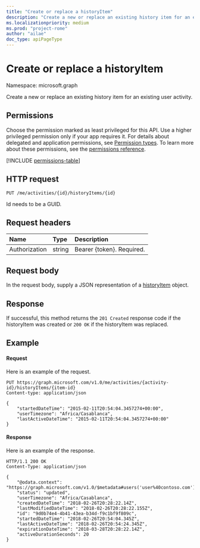 ```yaml
---
title: "Create or replace a historyItem"
description: "Create a new or replace an existing history item for an existing user activity."
ms.localizationpriority: medium
ms.prod: "project-rome"
author: "ailae"
doc_type: apiPageType
---
```


# Create or replace a historyItem

Namespace: microsoft.graph

Create a new or replace an existing history item for an existing user activity.

## Permissions

Choose the permission marked as least privileged for this API. Use a higher privileged permission only if your app requires it. For details about delegated and application permissions, see [Permission types](/graph/permissions-overview#permission-types). To learn more about these permissions, see the [permissions reference](/graph/permissions-reference).


<!-- { "blockType": "permissions", "name": "projectrome_put_historyitem" } -->
[!INCLUDE [permissions-table](../includes/permissions/projectrome-put-historyitem-permissions.md)]

## HTTP request

<!-- { "blockType": "ignored" } -->

```http
PUT /me/activities/{id}/historyItems/{id}
```

Id needs to be a GUID.

## Request headers

|Name | Type | Description|
|:----|:-----|:-----------|
|Authorization | string | Bearer {token}. Required.|

## Request body

In the request body, supply a JSON representation of a [historyItem](../resources/projectrome-historyitem.md) object.

## Response

If successful, this method returns the `201 Created` response code if the historyItem was created or `200 OK` if the historyItem was replaced.

## Example

#### Request

Here is an example of the request.

<!-- {
    "blockType": "ignored",
    "name": "upsert_historyItem"
} -->

```http
PUT https://graph.microsoft.com/v1.0/me/activities/{activity-id}/historyItems/{item-id}
Content-type: application/json

{
    "startedDateTime": "2015-02-11T20:54:04.3457274+00:00",
    "userTimezone": "Africa/Casablanca",
    "lastActiveDateTime": "2015-02-11T20:54:04.3457274+00:00"
}
```

#### Response

Here is an example of the response.

<!-- {
    "blockType": "ignored",
    "truncated": true,
    "@odata.type": "microsoft.graph.activityHistoryItem"
} -->

```http
HTTP/1.1 200 OK
Content-Type: application/json

{
    "@odata.context": "https://graph.microsoft.com/v1.0/$metadata#users('user%40contoso.com')/activities('13881113971988980728')/historyItems/$entity",
    "status": "updated",
    "userTimezone": "Africa/Casablanca",
    "createdDateTime": "2018-02-26T20:28:22.14Z",
    "lastModifiedDateTime": "2018-02-26T20:28:22.155Z",
    "id": "9d0b74e4-4b41-43ea-b34d-f9c1bf9f809c",
    "startedDateTime": "2018-02-26T20:54:04.345Z",
    "lastActiveDateTime": "2018-02-26T20:54:24.345Z",
    "expirationDateTime": "2018-03-28T20:28:22.14Z",
    "activeDurationSeconds": 20
}
```

<!-- uuid: 8fcb5dbc-d5aa-4681-8e31-b001d5168d79
2017-06-07 14:57:30 UTC -->
<!-- {
  "type": "#page.annotation",
  "description": "Upsert historyitem",
  "keywords": "",
  "section": "documentation",
  "tocPath": ""
}-->

